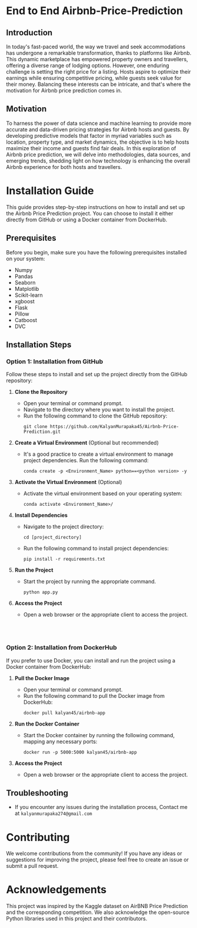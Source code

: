 # End to End Airbnb-Price-Prediction 

## Introduction
In today's fast-paced world, the way we travel and seek accommodations has undergone a remarkable transformation, thanks to platforms like Airbnb. This dynamic marketplace has empowered property owners and travellers, offering a diverse range of lodging options. However, one enduring challenge is setting the right price for a listing. Hosts aspire to optimize their earnings while ensuring competitive pricing, while guests seek value for their money. Balancing these interests can be intricate, and that's where the motivation for Airbnb price prediction comes in.

## Motivation 
To harness the power of data science and machine learning to provide more accurate and data-driven pricing strategies for Airbnb hosts and guests. By developing predictive models that factor in myriad variables such as location, property type, and market dynamics, the objective is to help hosts maximize their income and guests find fair deals. In this exploration of Airbnb price prediction, we will delve into methodologies, data sources, and emerging trends, shedding light on how technology is enhancing the overall Airbnb experience for both hosts and travellers.


# Installation Guide

This guide provides step-by-step instructions on how to install and set up the Airbnb Price Prediction project. You can choose to install it either directly from GitHub or using a Docker container from DockerHub.

## Prerequisites

Before you begin, make sure you have the following prerequisites installed on your system:

 - Numpy
 - Pandas
 - Seaborn
 - Matplotlib
 - Scikit-learn
 - xgboost
 - Flask
 - Pillow
 - Catboost
 - DVC

## Installation Steps

### Option 1: Installation from GitHub

Follow these steps to install and set up the project directly from the GitHub repository:

1. **Clone the Repository**
   - Open your terminal or command prompt.
   - Navigate to the directory where you want to install the project.
   - Run the following command to clone the GitHub repository:
     ```
     git clone https://github.com/KalyanMurapaka45/Airbnb-Price-Prediction.git
     ```

2. **Create a Virtual Environment** (Optional but recommended)
   - It's a good practice to create a virtual environment to manage project dependencies. Run the following command:
     ```
     conda create -p <Environment_Name> python==<python version> -y
     ```

3. **Activate the Virtual Environment** (Optional)
   - Activate the virtual environment based on your operating system:
       ```
       conda activate <Environment_Name>/
       ```

4. **Install Dependencies**
   - Navigate to the project directory:
     ```
     cd [project_directory]
     ```
   - Run the following command to install project dependencies:
     ```
     pip install -r requirements.txt
     ```

5. **Run the Project**
   - Start the project by running the appropriate command.
     ```
     python app.py
     ```

6. **Access the Project**
   - Open a web browser or the appropriate client to access the project.
  
<br><br>
### Option 2: Installation from DockerHub

If you prefer to use Docker, you can install and run the project using a Docker container from DockerHub:

1. **Pull the Docker Image**
   - Open your terminal or command prompt.
   - Run the following command to pull the Docker image from DockerHub:
     ```
     docker pull kalyan45/airbnb-app
     ```

2. **Run the Docker Container**
   - Start the Docker container by running the following command, mapping any necessary ports:
     ```
     docker run -p 5000:5000 kalyan45/airbnb-app
     ```

3. **Access the Project**
   - Open a web browser or the appropriate client to access the project.

## Troubleshooting

- If you encounter any issues during the installation process, Contact me at ```kalyanmurapaka274@gmail.com```


# Contributing

We welcome contributions from the community! If you have any ideas or suggestions for improving the project, please feel free to create an issue or submit a pull request.

# Acknowledgements

This project was inspired by the Kaggle dataset on AirBNB Price Prediction and the corresponding competition. We also acknowledge the open-source Python libraries used in this project and their contributors.
